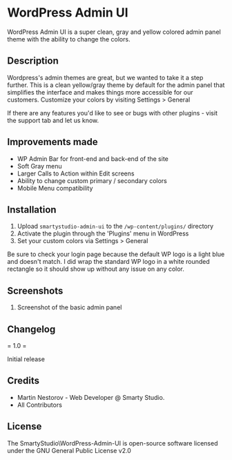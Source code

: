 # WordPress Admin UI

WordPress Admin UI is a super clean, gray and yellow colored admin panel theme with the ability to change the colors.

## Description

Wordpress's admin themes are great, but we wanted to take it a step further. This is a clean yellow/gray theme by default for the admin panel that simplifies the interface and makes things more accessible for our customers. Customize your colors by visiting Settings > General

If there are any features you'd like to see or bugs with other plugins - visit the support tab and let us know.

## Improvements made

* WP Admin Bar for front-end and back-end of the site
* Soft Gray menu
* Larger Calls to Action within Edit screens
* Ability to change custom primary / secondary colors
* Mobile Menu compatibility

## Installation

1. Upload `smartystudio-admin-ui` to the `/wp-content/plugins/` directory
2. Activate the plugin through the 'Plugins' menu in WordPress
3. Set your custom colors via Settings > General

Be sure to check your login page because the default WP logo is a light blue and doesn't match. I did wrap the standard WP logo in a white rounded rectangle so it should show up without any issue on any color.

## Screenshots

1. Screenshot of the basic admin panel

## Changelog

= 1.0 =

Initial release

## Credits

- Martin Nestorov - Web Developer @ Smarty Studio.
- All Contributors

## License

The SmartyStudio\WordPress-Admin-UI is open-source software licensed under the GNU General Public License v2.0
